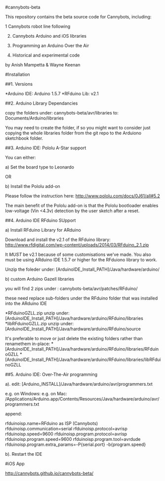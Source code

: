 #cannybots-beta

This repository contains the beta source code for Cannybots, including:

1  Cannybots robot line following

2. Cannybots Arduino and iOS libraries

3. Programming an Arduino Over the Air 

4. Historical and experimental code

by
Anish Mampetta
&
Wayne Keenan



#Installation

##1. Versions

*Arduino IDE:  Arduino 1.5.7
*RFduino Lib:  v2.1


##2. Arduino Library Dependancies

copy the folders under: cannybots-beta/avr/libraries
to: Documents/Arduino/libraries

You may need to create the folder, if so you might want to consider just copying the whole libraries folder from the git repo to the Arduiono sketchbook folder.


##3. Arduino IDE:  Pololu A-Star support

You can either:

a) Set the board type to Leonardo 

OR

b) Install the Pololu add-on

Please follow the instruction here: http://www.pololu.com/docs/0J61/all#5.2 

The main benefit of the Pololu add-on is that the Pololu bootloader enables low-voltage (Vin <4.3v) detection by the user sketch after a reset.




##4. Arduino IDE RFduino SUpport

a) Install RFduino Library for ARduino

Download and install the v2.1 of the RFduino library:  http://www.rfdigital.com/wp-content/uploads/2014/03/RFduino_2.1.zip

It *MUST* be  v2.1 because of some customisations we've made. You also must be using ARduino IDE 1.5.7 or higher for the RFduiono library to work.

Unzip the foleder under:  [ArduinoIDE_Install_PATH]/Java/hardware/arduino/


b) custom Arduino Gazell libraries

you will find 2 zips under :  cannybots-beta/avr/patches/RFduino/

these need replace sub-folders under the RFduino folder that was installed into the ARduino IDE

*RFduinoGZLL.zip			unzip under:  	[ArduinoIDE_Install_PATH]/Java/hardware/arduino/RFduino/libraries
*libRFduinoGZLL.zip		unzip under:	[ArduinoIDE_Install_PATH]/Java/hardware/arduino/RFduino/source

It's preferable to move or just delete the existing folders rather than renamethem in-place:
*[ArduinoIDE_Install_PATH]/Java/hardware/arduino/RFduino/libraries/RFduinoGZLL
*[ArduinoIDE_Install_PATH]/Java/hardware/arduino/RFduino/libraries/libRFduinoGZLL



##5. Arduino IDE: Over-The-Air programming

a).  edit: [Arduino_INSTALL]/Java/hardware/arduino/avr/programmers.txt

e.g. on Windows:
e.g. on Mac: 		/Applications/Arduino.app/Contents/Resources/Java/hardware/arduino/avr/programmers.txt

append:

rfduinoisp.name=RFduino as ISP (Cannybots)
rfduinoisp.communication=serial
rfduinoisp.protocol=avrisp
rfduinoisp.speed=9600
rfduinoisp.program.protocol=avrisp
rfduinoisp.program.speed=9600
rfduinoisp.program.tool=avrdude
rfduinoisp.program.extra_params=-P{serial.port} -b{program.speed}

b). Restart the IDE



#iOS App

http://cannybots.github.io/cannybots-beta/


